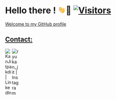 # Hello there ! <img src="https://raw.githubusercontent.com/ABSphreak/ABSphreak/master/gifs/Hi.gif" width="25px" />🦁 <a href="https://github.com/kanjitp"><img src="https://visitor-badge.laobi.icu/badge?page_id=kanjitp" alt="Visitors">

Welcome to my GitHub profile
   
## Contact:
[<img align="left" alt="KanJitpakdi | LinkedIn" width="22px" src="https://cdn.jsdelivr.net/npm/simple-icons@v3/icons/linkedin.svg" />][linkedin]
[<img align="left" alt="ryukan_jit | Instagram" width="22px" src="https://cdn.jsdelivr.net/npm/simple-icons@v3/icons/instagram.svg" />][instagram]


[instagram]: https://www.instagram.com/ryukan_jit/
[linkedin]: https://www.linkedin.com/in/kanjitpakdi
